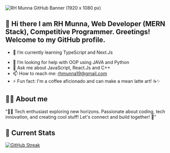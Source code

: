 ![RH Munna GitHub Banner (1920 x 1080 px)](https://github.com/rhmunna143/rhmunna143/assets/66863042/1ee5b1f0-9364-4c5a-89cc-c927e7ddc80f)

## 👋 Hi there I am RH Munna, Web Developer (MERN Stack), Competitive Programmer. Greetings! Welcome to my GitHub profile.

<!-- 🔭 I’m currently working on ...-->
- 🌱 I’m currently learning TypeScript and Next.Js
<!--- 👯 I’m looking to collaborate on ...-->
- 🤔 I’m looking for help with OOP using JAVA and Python
- 💬 Ask me about JavaScript, React.Js and C++
- 📫 How to reach me: rhmunna19@gmail.com
- ⚡ Fun fact: I'm a coffee aficionado and can make a mean latte art! ☕️✨

## 🙋‍♂️ About me

"👨‍💻 Tech enthusiast exploring new horizons. Passionate about coding, tech innovation, and creating cool stuff! Let's connect and build together! 🚀"




## 📜 Current Stats
[![GitHub Streak](https://github-readme-streak-stats.herokuapp.com?user=rhmunna143&theme=github-dark-blue&hide_border=true&border_radius=5)](https://git.io/streak-stats)
